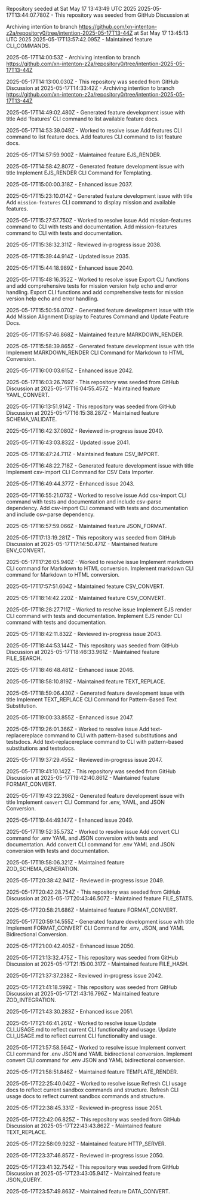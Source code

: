 Repository seeded at Sat May 17 13:43:49 UTC 2025
2025-05-17T13:44:07.780Z - This repository was seeded from GitHub Discussion  at 

Archiving intentïon to branch https://github.com/xn-intenton-z2a/repository0/tree/intention-2025-05-17T13-44Z at Sat May 17 13:45:13 UTC 2025
2025-05-17T13:57:42.095Z - Maintained feature CLI_COMMANDS.

2025-05-17T14:00:53Z - Archiving intentïon to branch https://github.com/xn-intenton-z2a/repository0/tree/intention-2025-05-17T13-44Z

2025-05-17T14:13:00.030Z - This repository was seeded from GitHub Discussion  at 
2025-05-17T14:33:42Z - Archiving intentïon to branch https://github.com/xn-intenton-z2a/repository0/tree/intention-2025-05-17T13-44Z

2025-05-17T14:49:02.480Z - Generated feature development issue with title Add ‘features’ CLI command to list available feature docs.

2025-05-17T14:53:39.049Z - Worked to resolve issue Add features CLI command to list feature docs. Add features CLI command to list feature docs.

2025-05-17T14:57:59.900Z - Maintained feature EJS_RENDER.

2025-05-17T14:58:42.807Z - Generated feature development issue with title Implement EJS_RENDER CLI Command for Templating.

2025-05-17T15:00:00.318Z - Enhanced issue 2037.

2025-05-17T15:23:10.014Z - Generated feature development issue with title Add `mission-features` CLI command to display mission and available features.

2025-05-17T15:27:57.750Z - Worked to resolve issue Add mission-features command to CLI with tests and documentation. Add mission-features command to CLI with tests and documentation.

2025-05-17T15:38:32.311Z - Reviewed in-progress issue 2038.

2025-05-17T15:39:44.914Z - Updated issue 2035.

2025-05-17T15:44:18.989Z - Enhanced issue 2040.

2025-05-17T15:48:16.352Z - Worked to resolve issue Export CLI functions and add comprehensive tests for mission version help echo and error handling. Export CLI functions and add comprehensive tests for mission version help echo and error handling.

2025-05-17T15:50:56.070Z - Generated feature development issue with title Add Mission Alignment Display to Features Command and Update Feature Docs.

2025-05-17T15:57:46.868Z - Maintained feature MARKDOWN_RENDER.

2025-05-17T15:58:39.865Z - Generated feature development issue with title Implement MARKDOWN_RENDER CLI Command for Markdown to HTML Conversion.

2025-05-17T16:00:03.615Z - Enhanced issue 2042.

2025-05-17T16:03:26.769Z - This repository was seeded from GitHub Discussion  at 
2025-05-17T16:04:55.457Z - Maintained feature YAML_CONVERT.

2025-05-17T16:13:51.914Z - This repository was seeded from GitHub Discussion  at 
2025-05-17T16:15:38.287Z - Maintained feature SCHEMA_VALIDATE.

2025-05-17T16:42:37.080Z - Reviewed in-progress issue 2040.

2025-05-17T16:43:03.832Z - Updated issue 2041.

2025-05-17T16:47:24.711Z - Maintained feature CSV_IMPORT.

2025-05-17T16:48:22.718Z - Generated feature development issue with title Implement csv-import CLI Command for CSV Data Importer.

2025-05-17T16:49:44.377Z - Enhanced issue 2043.

2025-05-17T16:55:21.073Z - Worked to resolve issue Add csv-import CLI command with tests and documentation and include csv-parse dependency. Add csv-import CLI command with tests and documentation and include csv-parse dependency.

2025-05-17T16:57:59.066Z - Maintained feature JSON_FORMAT.

2025-05-17T17:13:19.281Z - This repository was seeded from GitHub Discussion  at 
2025-05-17T17:14:50.471Z - Maintained feature ENV_CONVERT.

2025-05-17T17:26:05.940Z - Worked to resolve issue Implement markdown CLI command for Markdown to HTML conversion. Implement markdown CLI command for Markdown to HTML conversion.

2025-05-17T17:57:51.604Z - Maintained feature CSV_CONVERT.

2025-05-17T18:14:42.220Z - Maintained feature CSV_CONVERT.

2025-05-17T18:28:27.711Z - Worked to resolve issue Implement EJS render CLI command with tests and documentation. Implement EJS render CLI command with tests and documentation.

2025-05-17T18:42:11.832Z - Reviewed in-progress issue 2043.

2025-05-17T18:44:53.144Z - This repository was seeded from GitHub Discussion  at 
2025-05-17T18:46:33.961Z - Maintained feature FILE_SEARCH.

2025-05-17T18:46:48.481Z - Enhanced issue 2046.

2025-05-17T18:58:10.819Z - Maintained feature TEXT_REPLACE.

2025-05-17T18:59:06.430Z - Generated feature development issue with title Implement TEXT_REPLACE CLI Command for Pattern-Based Text Substitution.

2025-05-17T19:00:33.855Z - Enhanced issue 2047.

2025-05-17T19:26:01.366Z - Worked to resolve issue Add text-replacereplace command to CLI with pattern-based substitutions and testsdocs. Add text-replacereplace command to CLI with pattern-based substitutions and testsdocs.

2025-05-17T19:37:29.455Z - Reviewed in-progress issue 2047.

2025-05-17T19:41:10.142Z - This repository was seeded from GitHub Discussion  at 
2025-05-17T19:42:40.861Z - Maintained feature FORMAT_CONVERT.

2025-05-17T19:43:22.398Z - Generated feature development issue with title Implement `convert` CLI Command for .env, YAML, and JSON Conversion.

2025-05-17T19:44:49.147Z - Enhanced issue 2049.

2025-05-17T19:52:35.573Z - Worked to resolve issue Add convert CLI command for .env YAML and JSON conversion with tests and documentation. Add convert CLI command for .env YAML and JSON conversion with tests and documentation.

2025-05-17T19:58:06.321Z - Maintained feature ZOD_SCHEMA_GENERATION.

2025-05-17T20:38:42.941Z - Reviewed in-progress issue 2049.

2025-05-17T20:42:28.754Z - This repository was seeded from GitHub Discussion  at 
2025-05-17T20:43:46.507Z - Maintained feature FILE_STATS.

2025-05-17T20:58:21.686Z - Maintained feature FORMAT_CONVERT.

2025-05-17T20:59:14.555Z - Generated feature development issue with title Implement FORMAT_CONVERT CLI Command for .env, JSON, and YAML Bidirectional Conversion.

2025-05-17T21:00:42.405Z - Enhanced issue 2050.

2025-05-17T21:13:32.475Z - This repository was seeded from GitHub Discussion  at 
2025-05-17T21:15:00.317Z - Maintained feature FILE_HASH.

2025-05-17T21:37:37.238Z - Reviewed in-progress issue 2042.

2025-05-17T21:41:18.599Z - This repository was seeded from GitHub Discussion  at 
2025-05-17T21:43:16.796Z - Maintained feature ZOD_INTEGRATION.

2025-05-17T21:43:30.283Z - Enhanced issue 2051.

2025-05-17T21:46:41.261Z - Worked to resolve issue Update CLI_USAGE.md to reflect current CLI functionality and usage. Update CLI_USAGE.md to reflect current CLI functionality and usage.

2025-05-17T21:57:58.564Z - Worked to resolve issue Implement convert CLI command for .env JSON and YAML bidirectional conversion. Implement convert CLI command for .env JSON and YAML bidirectional conversion.

2025-05-17T21:58:51.846Z - Maintained feature TEMPLATE_RENDER.

2025-05-17T22:25:40.042Z - Worked to resolve issue Refresh CLI usage docs to reflect current sandbox commands and structure. Refresh CLI usage docs to reflect current sandbox commands and structure.

2025-05-17T22:38:45.331Z - Reviewed in-progress issue 2051.

2025-05-17T22:42:06.825Z - This repository was seeded from GitHub Discussion  at 
2025-05-17T22:43:43.862Z - Maintained feature TEXT_REPLACE.

2025-05-17T22:58:09.923Z - Maintained feature HTTP_SERVER.

2025-05-17T23:37:46.857Z - Reviewed in-progress issue 2050.

2025-05-17T23:41:32.754Z - This repository was seeded from GitHub Discussion  at 
2025-05-17T23:43:05.941Z - Maintained feature JSON_QUERY.

2025-05-17T23:57:49.863Z - Maintained feature DATA_CONVERT.

